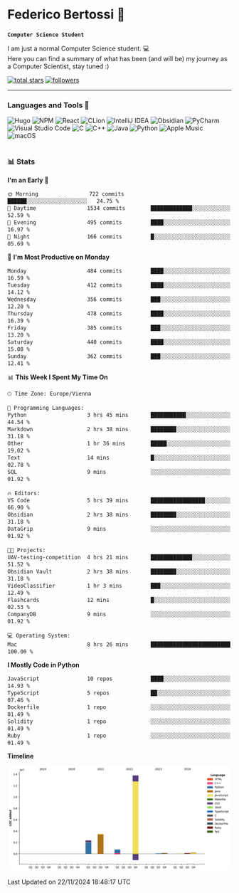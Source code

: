 # Federico Bertossi 🚀

**`Computer Science Student`**

[//]: # (Thanks to @ForrestKnight for the inspiration.)

<!-- TODO: Insert a banner image -->

I am just a normal Computer Science student. 💻 </br>
Here you can find a summary of what has been (and will be) my journey as a Computer Scientist, stay tuned :)

   <p>
      <a href="https://github.com/mrBymax?tab=repositories&sort=stargazers">
         <img alt="total stars" title="Total stars on GitHub" src="https://custom-icon-badges.demolab.com/github/stars/mrBymax?color=55960c&style=for-the-badge&labelColor=488207&logo=star"/></a>
<a href="https://github.com/mrBymax?tab=followers">
         <img alt="followers" title="Follow me on Github" src="https://custom-icon-badges.demolab.com/github/followers/mrBymax?color=236ad3&labelColor=1155ba&style=for-the-badge&logo=person-add&label=Follow&logoColor=white"/></a>
   </p>

---

<!-- TODO: Insert a GIF -->
### Languages and Tools 🧰

<!-- TODO: Change it with shields -->
![Hugo](https://img.shields.io/badge/Hugo-black.svg?style=for-the-badge&logo=Hugo)
![NPM](https://img.shields.io/badge/NPM-%23CB3837.svg?style=for-the-badge&logo=npm&logoColor=white)
![React](https://img.shields.io/badge/react-%2320232a.svg?style=for-the-badge&logo=react&logoColor=%2361DAFB)
![CLion](https://img.shields.io/badge/CLion-black?style=for-the-badge&logo=clion&logoColor=white)
![IntelliJ IDEA](https://img.shields.io/badge/IntelliJIDEA-000000.svg?style=for-the-badge&logo=intellij-idea&logoColor=white)
![Obsidian](https://img.shields.io/badge/Obsidian-%23483699.svg?style=for-the-badge&logo=obsidian&logoColor=white)
![PyCharm](https://img.shields.io/badge/pycharm-143?style=for-the-badge&logo=pycharm&logoColor=black&color=black&labelColor=green)
![Visual Studio Code](https://img.shields.io/badge/Visual%20Studio%20Code-0078d7.svg?style=for-the-badge&logo=visual-studio-code&logoColor=white)
![C](https://img.shields.io/badge/c-%2300599C.svg?style=for-the-badge&logo=c&logoColor=white)
![C++](https://img.shields.io/badge/c++-%2300599C.svg?style=for-the-badge&logo=c%2B%2B&logoColor=white)
![Java](https://img.shields.io/badge/java-%23ED8B00.svg?style=for-the-badge&logo=openjdk&logoColor=white)
![Python](https://img.shields.io/badge/python-3670A0?style=for-the-badge&logo=python&logoColor=ffdd54)
![Apple Music](https://img.shields.io/badge/Apple_Music-9933CC?style=for-the-badge&logo=apple-music&logoColor=white)
![macOS](https://img.shields.io/badge/mac%20os-000000?style=for-the-badge&logo=macos&logoColor=F0F0F0)


#

### 📊 Stats

<!-- ![My GitHub stats](https://github-readme-stats.vercel.app/api?username=mrBymax&show_icons=true&theme=dracula) -->


<!--START_SECTION:waka-->
**I'm an Early 🐤** 

```text
🌞 Morning                722 commits         ██████░░░░░░░░░░░░░░░░░░░   24.75 % 
🌆 Daytime                1534 commits        █████████████░░░░░░░░░░░░   52.59 % 
🌃 Evening                495 commits         ████░░░░░░░░░░░░░░░░░░░░░   16.97 % 
🌙 Night                  166 commits         █░░░░░░░░░░░░░░░░░░░░░░░░   05.69 % 
```
📅 **I'm Most Productive on Monday** 

```text
Monday                   484 commits         ████░░░░░░░░░░░░░░░░░░░░░   16.59 % 
Tuesday                  412 commits         ████░░░░░░░░░░░░░░░░░░░░░   14.12 % 
Wednesday                356 commits         ███░░░░░░░░░░░░░░░░░░░░░░   12.20 % 
Thursday                 478 commits         ████░░░░░░░░░░░░░░░░░░░░░   16.39 % 
Friday                   385 commits         ███░░░░░░░░░░░░░░░░░░░░░░   13.20 % 
Saturday                 440 commits         ████░░░░░░░░░░░░░░░░░░░░░   15.08 % 
Sunday                   362 commits         ███░░░░░░░░░░░░░░░░░░░░░░   12.41 % 
```


📊 **This Week I Spent My Time On** 

```text
🕑︎ Time Zone: Europe/Vienna

💬 Programming Languages: 
Python                   3 hrs 45 mins       ███████████░░░░░░░░░░░░░░   44.54 % 
Markdown                 2 hrs 38 mins       ████████░░░░░░░░░░░░░░░░░   31.18 % 
Other                    1 hr 36 mins        █████░░░░░░░░░░░░░░░░░░░░   19.02 % 
Text                     14 mins             █░░░░░░░░░░░░░░░░░░░░░░░░   02.78 % 
SQL                      9 mins              ░░░░░░░░░░░░░░░░░░░░░░░░░   01.92 % 

🔥 Editors: 
VS Code                  5 hrs 39 mins       █████████████████░░░░░░░░   66.90 % 
Obsidian                 2 hrs 38 mins       ████████░░░░░░░░░░░░░░░░░   31.18 % 
DataGrip                 9 mins              ░░░░░░░░░░░░░░░░░░░░░░░░░   01.92 % 

🐱‍💻 Projects: 
UAV-testing-competition  4 hrs 21 mins       █████████████░░░░░░░░░░░░   51.52 % 
Obsidian Vault           2 hrs 38 mins       ████████░░░░░░░░░░░░░░░░░   31.18 % 
VideoClassifier          1 hr 3 mins         ███░░░░░░░░░░░░░░░░░░░░░░   12.49 % 
Flashcards               12 mins             █░░░░░░░░░░░░░░░░░░░░░░░░   02.53 % 
CompanyDB                9 mins              ░░░░░░░░░░░░░░░░░░░░░░░░░   01.92 % 

💻 Operating System: 
Mac                      8 hrs 26 mins       █████████████████████████   100.00 % 
```

**I Mostly Code in Python** 

```text
JavaScript               10 repos            ████░░░░░░░░░░░░░░░░░░░░░   14.93 % 
TypeScript               5 repos             ██░░░░░░░░░░░░░░░░░░░░░░░   07.46 % 
Dockerfile               1 repo              ░░░░░░░░░░░░░░░░░░░░░░░░░   01.49 % 
Solidity                 1 repo              ░░░░░░░░░░░░░░░░░░░░░░░░░   01.49 % 
Ruby                     1 repo              ░░░░░░░░░░░░░░░░░░░░░░░░░   01.49 % 
```



**Timeline**

![Lines of Code chart](https://raw.githubusercontent.com/mrBymax/mrBymax/main/assets/bar_graph.png)


 Last Updated on 22/11/2024 18:48:17 UTC
<!--END_SECTION:waka-->


[linkedin]: https://linkedin.com/federico-bertossi
[website]:  https://www.federicobertossi.com

</details>
